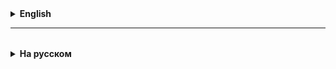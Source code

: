 <details>
  <summary style="cursor: pointer;"><b>English</b></summary>

# Class `Collections`

The `Collections` class, like the `Math` class, mainly contains **static** methods and is designed to work
with collections - lists and sets.

All class methods are described in [documentation]
(https://docs.oracle.com/en/java/javase/20/docs/api/java.base/java/util/Collections.html#method-summary).

For working with arrays there is a similar class `Arrays`
(https://docs.oracle.com/en/java/javase/20/docs/api/java.base/java/util/Arrays.html).

We are primarily interested in the following methods:
- `sort(List<T> list)`
- `reverse(List<?> list)`
- `max(Collection<?> coll)`
- `min(Collection<?> coll)`

The `min()` and `max()` methods work with any collection (see the `Collection` interface below) and return
minimum and maximum elements.

The `reverse()` and `sort()` methods work with any lists (`List` interface) and reverse or
sort the list. Changes occur “in place” (*in-place*) - the existing list is changed
(passed in arguments), rather than creating a new one.

# Lambda expression

Functional programming is a programming paradigm in which the computation process is treated
as the calculation of the values ​​of functions in the **mathematical** understanding of the latter (as opposed to functions as subroutines
in procedural programming).

If, when using a functional interface, the lambda expression consists of a single method call,
then you can use the method reference syntax.

Method reference syntax:
- for static class methods: Class::method
- for object methods: object::method
- for constructors: Class::new

#Streams
Functional Streams can be created for any iterable object. Stream is a sequence of operations
over the elements of the iterable object.

With the advent of Java 8, the Stream API allowed programmers to write in much shorter time what previously took a lot of time.
lines of code, namely, to simplify working with data sets, in particular, to simplify operations:
- filtration,
- sorting,
- transformation,
- and other manipulations with data.

Streams consist of **intermediate** and **terminal** operations.
There can be several intermediate operations and they always return the stream.
There can only be one terminal operation, and it is placed at the end of the stream.
A terminal operation returns the result of the entire stream.

Stream "lazy". That is, the stream will start working only when a terminal operation is added to it.

If the stream, “on the conveyor belt,” contains objects that, in turn, are iterable,
then, using the intermediate flatMap method, you can “shak out” the contents of these objects. In this case
Then the contents of the objects will move along the conveyor.

The terminal collect method can collect the contents of the stream into the structure we need. For this he needs
pass an object implementing the Collector interface. In practice, implement the Collector interface yourself
This is rarely necessary, because the Collectors class has many methods that return various collectors. For example,
using Collectors.toList(), you can get a collector that collects stream elements into a list, and using
Collectors.toSet() - to set.

Collectors.groupingBy allows you to group stream elements into a map according to a key that is determined
corresponding function. In this case, elements corresponding to one key are collected by default into a sheet.

Collectors.groupingBy has overloads. For example, instead of the default sheet, as value
you can use the result of the work of some collector.

For details about the stream's operation scheme and basic operations, see the presentation.

[Functional Programming in Java](https://github.com/ait-tr/cohort34.3/blob/main/basic_programming/lesson_58/FP.pdf)

Useful articles:
https://javarush.com/groups/posts/2203-stream-api
https://metanit.com/java/tutorial/10.1.php


</details>

<hr>

<details style="padding-top: 18px">
  <summary style="cursor: pointer;"><b>На русском</b></summary>

# Класс `Collections`

Класс `Collections`, как и класс `Math`, в основном содержит **статические** методы и предназначен для работы
с коллекциями - списками и множествами.

Все методы класса описаны в [документации]
(https://docs.oracle.com/en/java/javase/20/docs/api/java.base/java/util/Collections.html#method-summary).

Для работы с массивами есть похожий класс `Arrays`
(https://docs.oracle.com/en/java/javase/20/docs/api/java.base/java/util/Arrays.html).

Нас интересуют в первую очередь методы:
- `sort(List<T> list)`
- `reverse(List<?> list)`
- `max(Collection<?> coll)`
- `min(Collection<?> coll)`

Методы `min()` и `max()` работают с любыми коллекциями (см. интерфейс `Collection` ниже) и возвращают
минимальный и максимальный элементы.

Методы `reverse()` и `sort()` работают с любыми списками (интерфейс `List`) и переворачивают или
сортируют список. Изменения происходят "на месте" (*in-place*) - меняется существующий список
(переданный в аргументах), а не создаётся новый.

# Лямбда-выражение

Функциональное программирование — парадигма программирования, в которой процесс вычисления трактуется
как вычисление значений функций в **математическом** понимании последних (в отличие от функций как подпрограмм
в процедурном программировании).

Если при использовании функционального интерфейса, лямбда выражение состоит из вызова одного метода,
то можно использовать синтаксис method reference.

Синтаксис method reference:
- для статических методов классов: Class::method
- для методов объектов: object::method
- для конструкторов: Class::new

# Streams
Functional Streams можно создать для любого итерируемого объекта. Стрим это последовательность операций
над элементами итерируемого объекта.

С появлением Java 8 Stream API позволило программистам писать существенно короче то, что раньше занимало много
строк кода, а именно — упростить работу с наборами данных, в частности, упростить операции:
- фильтрации,
- сортировки,
- преобразование,
- и другие манипуляции с данными.

Стримы состоят из **промежуточных** и **терминальных** операций.
Промежуточных операций может быть несколько и они всегда возвращают стрим.
Терминальная операция может быть только одна, и она помещается в конец стрима.
Терминальная операция возвращает результат работы всего стрима.

Стрим "ленивый". Т. е. стрим начнет работать, только когда к нему будет добавлена терминальная операция.

Если в стриме, "на конвеере", оказываются объекты, которые в свою очередь являются итерируемыми,
то при помощи промежуточного метода flatMap можно "вытрусить" содержимое этих объектов. В таком случае
далее "по конвееру" будет двигаться уже содержимое объектов.

Терминальный метод collect может собрать содержимое стрима в нужную нам структуру. Для этого ему надо
передать объект имплементирующий интерфейс Collector. На практике имплементировать самим интерфейс Collector
приходится редко, т. к. в классе Collectors есть много методов возвращающих разнообразные коллекторы. Например,
при помощи Collectors.toList(), можно получить коллектор собирающий элементы стрима в лист, а при помощи
Collectors.toSet() - в сет.

Collectors.groupingBy позволяет сгруппировать элементы стрима в мапу, по ключу, который определяется
соответствующей функцией. При этом элементы соответствующие одному ключу собираются по умолчанию в лист.

У Collectors.groupingBy есть перегруженные варианты. Например, вместо дефолтного листа, в качестве вэлью
можно использовать результат работы какого-нибудь коллектора.

Подробно о схеме работы стрима и основных операциях, смотрите в презентации.

[Functional Programming in Java](https://github.com/ait-tr/cohort34.3/blob/main/basic_programming/lesson_58/FP.pdf)

Полезные статьи:
https://javarush.com/groups/posts/2203-stream-api
https://metanit.com/java/tutorial/10.1.php

</details>






